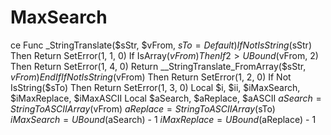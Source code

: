 # MaxSearch
ce Func _StringTranslate($sStr, $vFrom, $sTo = Default)     If Not IsString($sStr) Then Return SetError(1, 1, 0)     If IsArray($vFrom) Then         If 2 > UBound($vFrom, 2) Then Return SetError(1, 4, 0)         Return __StringTranslate_FromArray($sStr, $vFrom)     EndIf     If Not IsString($vFrom) Then Return SetError(1, 2, 0)     If Not IsString($sTo) Then Return SetError(1, 3, 0)     Local $i, $ii, $iMaxSearch, $iMaxReplace, $iMaxASCII     Local $aSearch, $aReplace, $aASCII     $aSearch = StringToASCIIArray($vFrom)     $aReplace = StringToASCIIArray($sTo)     $iMaxSearch = UBound($aSearch) - 1     $iMaxReplace = UBound($aReplace) - 1
